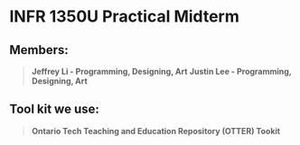 # INFR 1350U Practical Midterm

## Members:
> **Jeffrey Li - Programming, Designing, Art**
> **Justin Lee - Programming, Designing, Art**

## Tool kit we use:
> **Ontario Tech Teaching and Education Repository (OTTER) Tookit**